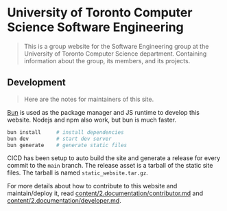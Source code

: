 # University of Toronto Computer Science Software Engineering

> This is a group website for the Software Engineering group at the University of Toronto Computer Science department.
> Containing information about the group, its members, and its projects.

## Development

> Here are the notes for maintainers of this site.

[Bun](https://bun.sh/) is used as the package manager and JS runtime to develop this website. Nodejs and npm also work, but bun is much faster.

```bash
bun install     # install dependencies
bun dev         # start dev server
bun generate    # generate static files
```

CICD has been setup to auto build the site and generate a release for every commit to the `main` branch. The release asset is a tarball of the static site files. The tarball is named `static_website.tar.gz`.

For more details about how to contribute to this website and maintain/deploy it, read [content/2.documentation/contributor.md](./content/2.documentation/contributor.md) and [content/2.documentation/developer.md](./content/2.documentation/developer.md).
